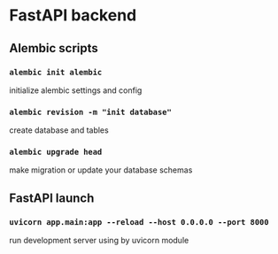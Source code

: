 # FastAPI backend

## Alembic scripts

### `alembic init alembic`

initialize alembic settings and config

### `alembic revision -m "init database"`

create database and tables

### `alembic upgrade head`

make migration or update your database schemas

## FastAPI launch

### `uvicorn app.main:app --reload --host 0.0.0.0 --port 8000`

run development server using by uvicorn module
